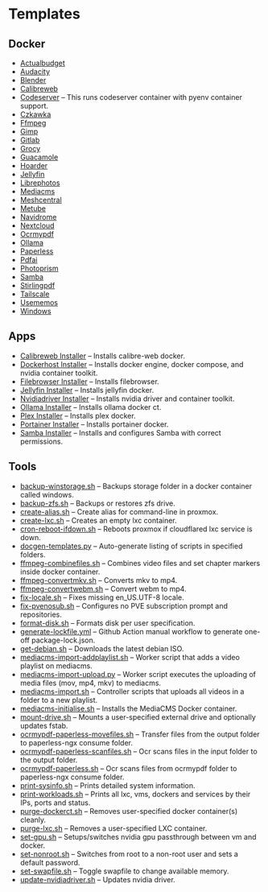 # Templates

## Docker
- [Actualbudget](https://github.com/therepos/proxmox/blob/main/docker/actualbudget-docker-compose.yml)  
- [Audacity](https://github.com/therepos/proxmox/blob/main/docker/audacity-docker-compose.yml)  
- [Blender](https://github.com/therepos/proxmox/blob/main/docker/blender-docker-compose.yml)  
- [Calibreweb](https://github.com/therepos/proxmox/blob/main/docker/calibreweb-docker-compose.yml)  
- [Codeserver](https://github.com/therepos/proxmox/blob/main/docker/codeserver-docker-compose.yml) – This runs codeserver container with pyenv container support.  
- [Czkawka](https://github.com/therepos/proxmox/blob/main/docker/czkawka-docker-compose.yml)  
- [Ffmpeg](https://github.com/therepos/proxmox/blob/main/docker/ffmpeg-docker-compose.yml)  
- [Gimp](https://github.com/therepos/proxmox/blob/main/docker/gimp-docker-compose.yml)  
- [Gitlab](https://github.com/therepos/proxmox/blob/main/docker/gitlab-docker-compose.yml)  
- [Grocy](https://github.com/therepos/proxmox/blob/main/docker/grocy-docker-compose.yml)  
- [Guacamole](https://github.com/therepos/proxmox/blob/main/docker/guacamole-docker-compose.yml)  
- [Hoarder](https://github.com/therepos/proxmox/blob/main/docker/hoarder-docker-compose.yml)  
- [Jellyfin](https://github.com/therepos/proxmox/blob/main/docker/jellyfin-docker-compose.yml)  
- [Librephotos](https://github.com/therepos/proxmox/blob/main/docker/librephotos-docker-compose.yml)  
- [Mediacms](https://github.com/therepos/proxmox/blob/main/docker/mediacms-docker-compose.yml)  
- [Meshcentral](https://github.com/therepos/proxmox/blob/main/docker/meshcentral-docker-compose.yml)  
- [Metube](https://github.com/therepos/proxmox/blob/main/docker/metube-docker-compose.yml)  
- [Navidrome](https://github.com/therepos/proxmox/blob/main/docker/navidrome-docker-compose.yml)  
- [Nextcloud](https://github.com/therepos/proxmox/blob/main/docker/nextcloud-docker-compose.yml)  
- [Ocrmypdf](https://github.com/therepos/proxmox/blob/main/docker/ocrmypdf-docker-compose.yml)  
- [Ollama](https://github.com/therepos/proxmox/blob/main/docker/ollama-docker-compose.yml)  
- [Paperless](https://github.com/therepos/proxmox/blob/main/docker/paperless-docker-compose.yml)  
- [Pdfai](https://github.com/therepos/proxmox/blob/main/docker/pdfai-docker-compose.yml)  
- [Photoprism](https://github.com/therepos/proxmox/blob/main/docker/photoprism-docker-compose.yml)  
- [Samba](https://github.com/therepos/proxmox/blob/main/docker/samba-docker-compose.yml)  
- [Stirlingpdf](https://github.com/therepos/proxmox/blob/main/docker/stirlingpdf-docker-compose.yml)  
- [Tailscale](https://github.com/therepos/proxmox/blob/main/docker/tailscale-docker-compose.yml)  
- [Usememos](https://github.com/therepos/proxmox/blob/main/docker/usememos-docker-compose.yml)  
- [Windows](https://github.com/therepos/proxmox/blob/main/docker/windows-docker-compose.yml)  

## Apps
- [Calibreweb Installer](https://github.com/therepos/proxmox/blob/main/apps/install-calibreweb.sh) – Installs calibre-web docker.  
- [Dockerhost Installer](https://github.com/therepos/proxmox/blob/main/apps/install-dockerhost.sh) – Installs docker engine, docker compose, and nvidia container toolkit.  
- [Filebrowser Installer](https://github.com/therepos/proxmox/blob/main/apps/install-filebrowser.sh) – Installs filebrowser.  
- [Jellyfin Installer](https://github.com/therepos/proxmox/blob/main/apps/install-jellyfin.sh) – Installs jellyfin docker.  
- [Nvidiadriver Installer](https://github.com/therepos/proxmox/blob/main/apps/install-nvidiadriver.sh) – Installs nvidia driver and container toolkit.  
- [Ollama Installer](https://github.com/therepos/proxmox/blob/main/apps/install-ollama.sh) – Installs ollama docker ct.  
- [Plex Installer](https://github.com/therepos/proxmox/blob/main/apps/install-plex.sh) – Installs plex docker.  
- [Portainer Installer](https://github.com/therepos/proxmox/blob/main/apps/install-portainer.sh) – Installs portainer docker.  
- [Samba Installer](https://github.com/therepos/proxmox/blob/main/apps/install-samba.sh) – Installs and configures Samba with correct permissions.  

## Tools
- [backup-winstorage.sh](https://github.com/therepos/proxmox/blob/main/tools/backup-winstorage.sh) – Backups storage folder in a docker container called windows.  
- [backup-zfs.sh](https://github.com/therepos/proxmox/blob/main/tools/backup-zfs.sh) – Backups or restores zfs drive.  
- [create-alias.sh](https://github.com/therepos/proxmox/blob/main/tools/create-alias.sh) – Create alias for command-line in proxmox.  
- [create-lxc.sh](https://github.com/therepos/proxmox/blob/main/tools/create-lxc.sh) – Creates an empty lxc container.  
- [cron-reboot-ifdown.sh](https://github.com/therepos/proxmox/blob/main/tools/cron-reboot-ifdown.sh) – Reboots proxmox if cloudflared lxc service is down.  
- [docgen-templates.py](https://github.com/therepos/proxmox/blob/main/tools/docgen-templates.py) – Auto-generate listing of scripts in specified folders.  
- [ffmpeg-combinefiles.sh](https://github.com/therepos/proxmox/blob/main/tools/ffmpeg-combinefiles.sh) – Combines video files and set chapter markers inside docker container.  
- [ffmpeg-convertmkv.sh](https://github.com/therepos/proxmox/blob/main/tools/ffmpeg-convertmkv.sh) – Converts mkv to mp4.  
- [ffmpeg-convertwebm.sh](https://github.com/therepos/proxmox/blob/main/tools/ffmpeg-convertwebm.sh) – Convert webm to mp4.  
- [fix-locale.sh](https://github.com/therepos/proxmox/blob/main/tools/fix-locale.sh) – Fixes missing en_US.UTF-8 locale.  
- [fix-pvenosub.sh](https://github.com/therepos/proxmox/blob/main/tools/fix-pvenosub.sh) – Configures no PVE subscription prompt and repositories.  
- [format-disk.sh](https://github.com/therepos/proxmox/blob/main/tools/format-disk.sh) – Formats disk per user specification.  
- [generate-lockfile.yml](https://github.com/therepos/proxmox/blob/main/tools/generate-lockfile.yml) – Github Action manual workflow to generate one-off package-lock.json.  
- [get-debian.sh](https://github.com/therepos/proxmox/blob/main/tools/get-debian.sh) – Downloads the latest debian ISO.  
- [mediacms-import-addplaylist.sh](https://github.com/therepos/proxmox/blob/main/tools/mediacms-import-addplaylist.sh) – Worker script that adds a video playlist on mediacms.  
- [mediacms-import-upload.py](https://github.com/therepos/proxmox/blob/main/tools/mediacms-import-upload.py) – Worker script executes the uploading of media files (mov, mp4, mkv) to mediacms.  
- [mediacms-import.sh](https://github.com/therepos/proxmox/blob/main/tools/mediacms-import.sh) – Controller scripts that uploads all videos in a folder to a new playlist.  
- [mediacms-initialise.sh](https://github.com/therepos/proxmox/blob/main/tools/mediacms-initialise.sh) – Installs the MediaCMS Docker container.  
- [mount-drive.sh](https://github.com/therepos/proxmox/blob/main/tools/mount-drive.sh) – Mounts a user-specified external drive and optionally updates fstab.  
- [ocrmypdf-paperless-movefiles.sh](https://github.com/therepos/proxmox/blob/main/tools/ocrmypdf-paperless-movefiles.sh) – Transfer files from the output folder to paperless-ngx consume folder.  
- [ocrmypdf-paperless-scanfiles.sh](https://github.com/therepos/proxmox/blob/main/tools/ocrmypdf-paperless-scanfiles.sh) – Ocr scans files in the input folder to the output folder.  
- [ocrmypdf-paperless.sh](https://github.com/therepos/proxmox/blob/main/tools/ocrmypdf-paperless.sh) – Ocr scans files from ocrmypdf folder to paperless-ngx consume folder.  
- [print-sysinfo.sh](https://github.com/therepos/proxmox/blob/main/tools/print-sysinfo.sh) – Prints detailed system information.  
- [print-workloads.sh](https://github.com/therepos/proxmox/blob/main/tools/print-workloads.sh) – Prints all lxc, vms, dockers and services by their IPs, ports and status.  
- [purge-dockerct.sh](https://github.com/therepos/proxmox/blob/main/tools/purge-dockerct.sh) – Removes user-specified docker container(s) cleanly.  
- [purge-lxc.sh](https://github.com/therepos/proxmox/blob/main/tools/purge-lxc.sh) – Removes a user-specified LXC container.  
- [set-gpu.sh](https://github.com/therepos/proxmox/blob/main/tools/set-gpu.sh) – Setups/switches nvidia gpu passthrough between vm and docker.  
- [set-nonroot.sh](https://github.com/therepos/proxmox/blob/main/tools/set-nonroot.sh) – Switches from root to a non-root user and sets a default password.  
- [set-swapfile.sh](https://github.com/therepos/proxmox/blob/main/tools/set-swapfile.sh) – Toggle swapfile to change available memory.  
- [update-nvidiadriver.sh](https://github.com/therepos/proxmox/blob/main/tools/update-nvidiadriver.sh) – Updates nvidia driver.  
